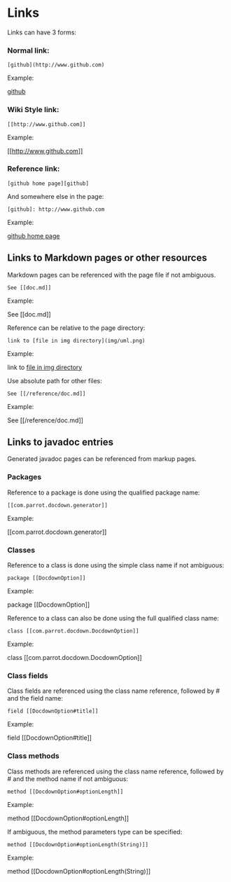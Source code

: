 # Links

Links can have 3 forms:

### Normal link:
 
```
[github](http://www.github.com)
``` 

Example:

[github](http://www.github.com)

### Wiki Style link:

```
[[http://www.github.com]]
``` 

Example:

[[http://www.github.com]]


### Reference link:

```
[github home page][github]
```
And somewhere else in the page:

``` 
[github]: http://www.github.com
```

Example:

[github home page][github]

[github]: http://www.github.com


## Links to Markdown pages or other resources

Markdown pages can be referenced with the page file if not ambiguous.

```no-highlight
See [[doc.md]]
```

Example:

See [[doc.md]]


Reference can be relative to the page directory:

```
link to [file in img directory](img/uml.png)
```

Example:

link to [file in img directory](img/uml.png)


Use absolute path for other files:

```no-highlight
See [[/reference/doc.md]]
```

Example:

See [[/reference/doc.md]]


## Links to javadoc entries

Generated javadoc pages can be referenced from markup pages.

### Packages

Reference to a package is done using the qualified package name:

```
[[com.parrot.docdown.generator]]
```

Example:

[[com.parrot.docdown.generator]]


### Classes

Reference to a class is done using the simple class name if not ambiguous:

```
package [[DocdownOption]]
```

Example:

package [[DocdownOption]]

Reference to a class can also be done using the full qualified class name:


```
class [[com.parrot.docdown.DocdownOption]]
```

Example:

class [[com.parrot.docdown.DocdownOption]]

### Class fields

Class fields are referenced using the class name reference, followed by # and the field name:

```no-highlight
field [[DocdownOption#title]]
```

Example:

field [[DocdownOption#title]]



### Class methods

Class methods are referenced using the class name reference, followed by # and the method name
if not ambiguous:

```no-highlight
method [[DocdownOption#optionLength]]
```

Example:

method [[DocdownOption#optionLength]]


If ambiguous, the method parameters type can be specified:

```no-highlight
method [[DocdownOption#optionLength(String)]]
```

Example:

method [[DocdownOption#optionLength(String)]]

